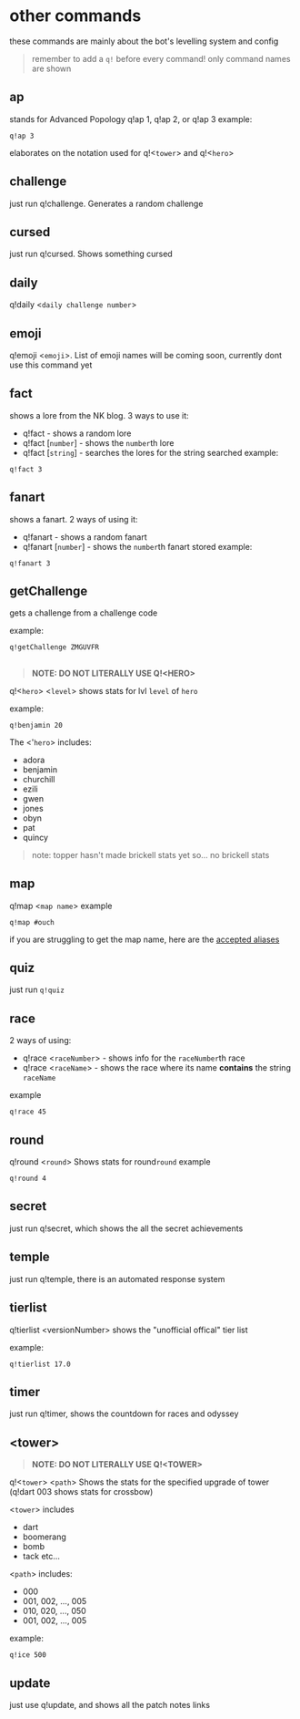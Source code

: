 # other commands

these commands are mainly about the bot's levelling system and config

> remember to add a `q!` before every command! only command names are shown

## ap

stands for Advanced Popology
q!ap 1, q!ap 2, or q!ap 3
example:

```
q!ap 3
```

elaborates on the notation used for q!&lt;`tower`> and q!&lt;`hero`>

## challenge

just run q!challenge. Generates a random challenge

## cursed

just run q!cursed. Shows something cursed

## daily

q!daily &lt;`daily challenge number`>

## emoji

q!emoji &lt;`emoji`>. List of emoji names will be coming soon, currently dont use this command yet

## fact

shows a lore from the NK blog.
3 ways to use it:

-   q!fact - shows a random lore
-   q!fact [`number`] - shows the `number`th lore
-   q!fact [`string`] - searches the lores for the string searched
    example:

```
q!fact 3
```

## fanart

shows a fanart.
2 ways of using it:

-   q!fanart - shows a random fanart
-   q!fanart [`number`] - shows the `number`th fanart stored
    example:

```
q!fanart 3
```

## getChallenge

gets a challenge from a challenge code

example:
```
q!getChallenge ZMGUVFR
```

## <hero>

> **NOTE: DO NOT LITERALLY USE Q!&lt;HERO>**

q!&lt;`hero`> &lt;`level`>
shows stats for lvl `level` of `hero`

example:

```
q!benjamin 20
```

The &lt;'`hero`> includes:

-   adora
-   benjamin
-   churchill
-   ezili
-   gwen
-   jones
-   obyn
-   pat
-   quincy

> note: topper hasn't made brickell stats yet so... no brickell stats

## map

q!map &lt;`map name`>
example

```
q!map #ouch
```

if you are struggling to get the map name, here are the [accepted aliases](accepted_maps.md)

## quiz

just run `q!quiz`

## race

2 ways of using:

-   q!race &lt;`raceNumber`> - shows info for the `raceNumber`th race
-   q!race &lt;`raceName`> - shows the race where its name **contains** the string `raceName`

example

```
q!race 45
```

## round

q!round &lt;`round`>
Shows stats for round`round`
example

```
q!round 4
```

## secret

just run q!secret, which shows the all the secret achievements

## temple

just run q!temple, there is an automated response system

## tierlist

q!tierlist &lt;versionNumber>
shows the "unofficial offical" tier list

example:

```
q!tierlist 17.0
```

## timer

just run q!timer, shows the countdown for races and odyssey

## &lt;tower>

> **NOTE: DO NOT LITERALLY USE Q!&lt;TOWER>**

q!&lt;`tower`> &lt;`path`>
Shows the stats for the specified upgrade of tower (q!dart 003 shows stats for crossbow)

&lt;`tower`> includes

-   dart
-   boomerang
-   bomb
-   tack
    etc...

&lt;`path`> includes:

-   000
-   001, 002, ..., 005
-   010, 020, ..., 050
-   001, 002, ..., 005

example:

```
q!ice 500
```

## update

just use q!update, and shows all the patch notes links
